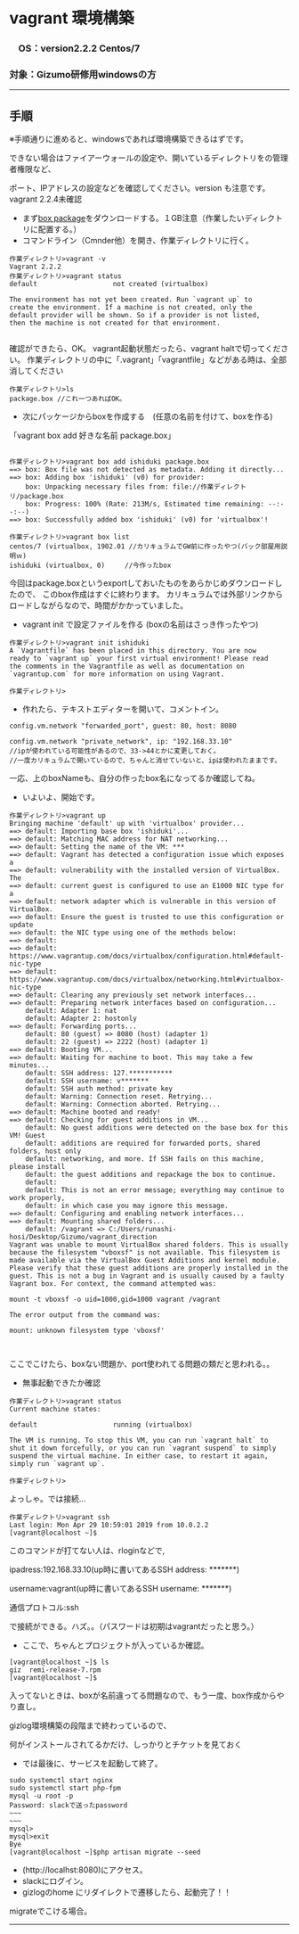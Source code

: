 # vagrant 環境構築
### 　OS：version2.2.2 Centos/7 
### 対象：Gizumo研修用windowsの方

---

## 手順

※手順通りに進めると、windowsであれば環境構築できるはずです。

できない場合はファイアーウォールの設定や、開いているディレクトリをの管理者権限など、

ポート、IPアドレスの設定などを確認してください。version も注意です。vagrant 2.2.4未確認

- まず[box package](https://drive.google.com/open?id=18jG-eFrzcU0MtUAHnrTZULm6gJXtwC8r)をダウンロードする。１GB注意（作業したいディレクトリに配置する。）
- コマンドライン（Cmnder他）を開き、作業ディレクトリに行く。

```
作業ディレクトリ>vagrant -v
Vagrant 2.2.2
作業ディレクトリ>vagrant status
default                   not created (virtualbox)

The environment has not yet been created. Run `vagrant up` to
create the environment. If a machine is not created, only the
default provider will be shown. So if a provider is not listed,
then the machine is not created for that environment.
 
```
確認ができたら、OK。 vagrant起動状態だったら、vagrant haltで切ってください。
作業ディレクトリの中に「.vagrant」「vagrantfile」などがある時は、全部消してください
```
作業ディレクトリ>ls
package.box //これ一つあればOK。
```

- 次にパッケージからboxを作成する　(任意の名前を付けて、boxを作る)

「vagrant box add 好きな名前 package.box」

```
	
作業ディレクトリ>vagrant box add ishiduki package.box
==> box: Box file was not detected as metadata. Adding it directly...
==> box: Adding box 'ishiduki' (v0) for provider:
    box: Unpacking necessary files from: file://作業ディレクトリ/package.box
    box: Progress: 100% (Rate: 213M/s, Estimated time remaining: --:--:--)
==> box: Successfully added box 'ishiduki' (v0) for 'virtualbox'!

作業ディレクトリ>vagrant box list
centos/7 (virtualbox, 1902.01 //カリキュラムでGW前に作ったやつ(バック部屋用説明ｗ)
ishiduki (virtualbox, 0)　　　//今作ったbox

```
今回はpackage.boxというexportしておいたものをあらかじめダウンロードしたので、
このbox作成はすぐに終わります。
カリキュラムでは外部リンクからロードしながらなので、時間がかかっていました。

- vagrant init で設定ファイルを作る (boxの名前はさっき作ったやつ)

```
作業ディレクトリ>vagrant init ishiduki    
A `Vagrantfile` has been placed in this directory. You are now
ready to `vagrant up` your first virtual environment! Please read
the comments in the Vagrantfile as well as documentation on
`vagrantup.com` for more information on using Vagrant.

作業ディレクトリ>
```
- 作れたら、テキストエディターを開いて、コメントイン。
```
config.vm.network "forwarded_port", guest: 80, host: 8080

config.vm.network "private_network", ip: "192.168.33.10"
//ipが使われている可能性があるので、33->44とかに変更しておく。
//一度カリキュラムで開いているので、ちゃんと消せていないと、ipは使われたままです。
```
一応、上のboxNameも、自分の作ったbox名になってるか確認してね。

- いよいよ、開始です。

```
作業ディレクトリ>vagrant up
Bringing machine 'default' up with 'virtualbox' provider...
==> default: Importing base box 'ishiduki'...
==> default: Matching MAC address for NAT networking...
==> default: Setting the name of the VM: ***
==> default: Vagrant has detected a configuration issue which exposes a
==> default: vulnerability with the installed version of VirtualBox. The
==> default: current guest is configured to use an E1000 NIC type for a
==> default: network adapter which is vulnerable in this version of VirtualBox.
==> default: Ensure the guest is trusted to use this configuration or update
==> default: the NIC type using one of the methods below:
==> default:
==> default:   https://www.vagrantup.com/docs/virtualbox/configuration.html#default-nic-type
==> default:   https://www.vagrantup.com/docs/virtualbox/networking.html#virtualbox-nic-type
==> default: Clearing any previously set network interfaces...
==> default: Preparing network interfaces based on configuration...
    default: Adapter 1: nat
    default: Adapter 2: hostonly
==> default: Forwarding ports...
    default: 80 (guest) => 8080 (host) (adapter 1)
    default: 22 (guest) => 2222 (host) (adapter 1)
==> default: Booting VM...
==> default: Waiting for machine to boot. This may take a few minutes...
    default: SSH address: 127.***********
    default: SSH username: v*******
    default: SSH auth method: private key
    default: Warning: Connection reset. Retrying...
    default: Warning: Connection aborted. Retrying...
==> default: Machine booted and ready!
==> default: Checking for guest additions in VM...
    default: No guest additions were detected on the base box for this VM! Guest
    default: additions are required for forwarded ports, shared folders, host only
    default: networking, and more. If SSH fails on this machine, please install
    default: the guest additions and repackage the box to continue.
    default:
    default: This is not an error message; everything may continue to work properly,
    default: in which case you may ignore this message.
==> default: Configuring and enabling network interfaces...
==> default: Mounting shared folders...
    default: /vagrant => C:/Users/runashi-hosi/Desktop/Gizumo/vagrant_direction
Vagrant was unable to mount VirtualBox shared folders. This is usually
because the filesystem "vboxsf" is not available. This filesystem is
made available via the VirtualBox Guest Additions and kernel module.
Please verify that these guest additions are properly installed in the
guest. This is not a bug in Vagrant and is usually caused by a faulty
Vagrant box. For context, the command attempted was:

mount -t vboxsf -o uid=1000,gid=1000 vagrant /vagrant

The error output from the command was:

mount: unknown filesystem type 'vboxsf'



```
ここでこけたら、boxない問題か、port使われてる問題の類だと思われる。。

- 無事起動できたか確認

```
作業ディレクトリ>vagrant status
Current machine states:

default                   running (virtualbox)

The VM is running. To stop this VM, you can run `vagrant halt` to
shut it down forcefully, or you can run `vagrant suspend` to simply
suspend the virtual machine. In either case, to restart it again,
simply run `vagrant up`.

作業ディレクトリ>

```
よっしゃ。では接続...
```
作業ディレクトリ>vagrant ssh
Last login: Mon Apr 29 10:59:01 2019 from 10.0.2.2
[vagrant@localhost ~]$
```
このコマンドが打てない人は、rloginなどで,

ipadress:192.168.33.10(up時に書いてあるSSH address: *******)

username:vagrant(up時に書いてあるSSH username: *******)

通信プロトコル:ssh

で接続ができる。ハズ。。（パスワードは初期はvagrantだったと思う。）

- ここで、ちゃんとプロジェクトが入っているか確認。
```
[vagrant@localhost ~]$ ls
giz  remi-release-7.rpm
[vagrant@localhost ~]$
```
入ってないときは、boxが名前違ってる問題なので、もう一度、box作成からやり直し。

gizlog環境構築の段階まで終わっているので、

何がインストールされてるかだけ、しっかりとチケットを見ておく

- では最後に、サービスを起動して終了。
```
sudo systemctl start nginx
sudo systemctl start php-fpm
mysql -u root -p
Password: slackで送ったpassword
~~~
~~~
mysql>
mysql>exit
Bye
[vagrant@localhost ~]$php artisan migrate --seed

```
- (http://localhst:8080)にアクセス。
- slackにログイン。
- gizlogのhome にリダイレクトで遷移したら、起動完了！！

migrateでこける場合。




---
